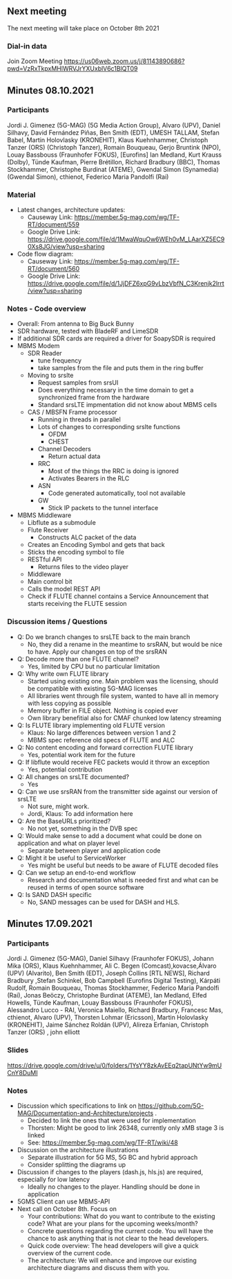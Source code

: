 
## Next meeting
The next meeting will take place on October 8th 2021

### Dial-in data
Join Zoom Meeting
https://us06web.zoom.us/j/81143890686?pwd=VzRxTkpxMHlWRVJrYXUxblV6c1BlQT09

## Minutes 08.10.2021

### Participants
Jordi J. Gimenez (5G-MAG) (5G Media Action Group), Alvaro (UPV), Daniel Silhavy, David Fernández Piñas, Ben Smith (EDT), UMESH TALLAM, Stefan Babel, Martin Holovlasky (KRONEHIT), Klaus Kuehnhammer, Christoph Tanzer (ORS) (Christoph Tanzer), Romain Bouqueau, Gerjo Bruntink (NPO), Louay Bassbouss (Fraunhofer FOKUS), [Eurofins] Ian Medland, Kurt Krauss (Dolby), Tünde Kaufman, Pierre Brétillon, Richard Bradbury (BBC), Thomas Stockhammer, Christophe Burdinat (ATEME), Gwendal Simon (Synamedia) (Gwendal Simon), cthienot, Federico Maria Pandolfi (Rai)

### Material
* Latest changes, architecture updates: 
  * Causeway Link: https://member.5g-mag.com/wg/TF-RT/document/559
  * Google Drive Link: https://drive.google.com/file/d/1MwaWquOw6WEh0vM_LAarXZ5EC90Xs8JG/view?usp=sharing  
* Code flow diagram: 
  * Causeway Link: https://member.5g-mag.com/wg/TF-RT/document/560
  * Google Drive Link: https://drive.google.com/file/d/1JjDFZ6xpG9vLbzVbfN_C3Krenjk2lrrt/view?usp=sharing

### Notes - Code overview
* Overall: From antenna to Big Buck Bunny
* SDR hardware, tested with BladeRF and LimeSDR
* If additional SDR cards are required a driver for SoapySDR is required
* MBMS Modem
  * SDR Reader
    * tune frequency 
    * take samples from the file and puts them in the ring buffer
  * Moving to srslte 
    * Request samples from srsUI
    * Does everything necessary in the time domain to get a synchronized frame from the hardware
    * Standard srsLTE impmentation did not know about MBMS cells
  * CAS / MBSFN Frame processor
    * Running in threads in parallel
    * Lots of changes to corresponding srslte functions
      * OFDM
      * CHEST
    * Channel Decoders
      * Return actual data 
    * RRC
      * Most of the things the RRC is doing is ignored
      * Activates Bearers in the RLC
    * ASN
      * Code generated automatically, tool not available
    * GW
      * Stick IP packets to the tunnel interface
* MBMS Middleware
  * Libflute as a submodule
  * Flute Receiver
    * Constructs ALC packet of the data
  * Creates an Encoding Symbol and gets that back
  * Sticks the encoding symbol to file
  * RESTful API
    * Returns files to the video player
  *  Middleware
    * Main control bit
    * Calls the model REST API
    * Check if FLUTE channel contains a Service Announcement that starts receiving the FLUTE session

### Discussion items / Questions
* Q: Do we branch changes to srsLTE back to the main branch
  * No, they did a rename in the meantime to srsRAN, but would be nice to have. Apply our changes on top of the srsRAN
* Q: Decode more than one FLUTE channel?
  * Yes, limited by CPU but no particular limitation
* Q: Why write own FLUTE library
  * Started using existing one. Main problem was the licensing, should be compatible with existing 5G-MAG licenses
  * All libraries went through file system, wanted to have all in memory with less copying as possible
  * Memory buffer in FILE object. Nothing is copied ever
  * Own library benefitial also for CMAF chunked low latency streaming
* Q: Is FLUTE library implementing old FLUTE version
  * Klaus: No large differences between version 1 and 2
  * MBMS spec reference old specs of FLUTE and ALC
* Q: No content encoding and forward correction FLUTE library
  * Yes, potential work item for the future
* Q: If libflute would receive FEC packets would it throw an exception
  * Yes, potential contribution
* Q: All changes on srsLTE documented?
  * Yes
* Q: Can we use srsRAN from the transmitter side against our version of srsLTE
  * Not sure, might work. 
  * Jordi, Klaus: To add information here
* Q: Are the BaseURLs prioritized?
  * No not yet, something in the DVB spec
* Q: Would make sense to add a document what could be done on application and what on player level
  * Separate between player and application code
* Q: Might it be useful to ServiceWorker 
  * Yes might be useful but needs to be aware of FLUTE decoded files
* Q: Can we setup an end-to-end workflow
  * Research and documentation what is needed first and what can be reused in terms of open source software
* Q: Is SAND DASH specific
  * No, SAND messages can be used for DASH and HLS.


## Minutes 17.09.2021

### Participants
Jordi J. Gimenez (5G-MAG), Daniel Silhavy (Fraunhofer FOKUS), Johann Mika (ORS), Klaus Kuehnhammer, Ali C. Begen (Comcast),kovacse,Álvaro (UPV) (Alvarito), Ben Smith (EDT), Joseph Collins [RTL NEWS], Richard Bradbury ,Stefan Schinkel, Bob Campbell (Eurofins Digital Testing), Kárpáti Rudolf, Romain Bouqueau, Thomas Stockhammer, Federico Maria Pandolfi (Rai), Jonas Beöczy, Christophe Burdinat (ATEME),  Ian Medland, Elfed Howells, Tünde Kaufman, Louay Bassbouss (Fraunhofer FOKUS), Alessandro Lucco - RAI, Veronica Maiello, Richard Bradbury, Francesc Mas, cthienot, Alvaro (UPV), Thorsten Lohmar (Ericsson), Martin Holovlasky (KRONEHIT), Jaime Sánchez Roldán (UPV), Alireza Erfanian, Christoph Tanzer (ORS) , john elliott

### Slides
https://drive.google.com/drive/u/0/folders/1YsYY8zkAvEEq2tapUNtYw9mUCnY8DuMI

### Notes
* Discussion which specifications to link on https://github.com/5G-MAG/Documentation-and-Architecture/projects .
  * Decided to link the ones that were used for implementation
  * Thorsten: Might be good to link 26348, currently only xMB stage 3 is linked
  * See: https://member.5g-mag.com/wg/TF-RT/wiki/48
* Discussion on the architecture illustrations
  * Separate illustration for 5G MS, 5G BC and hybrid approach
  * Consider splitting the diagrams up 
* Discussion if changes to the players (dash.js, hls.js) are required, especially for low latency
  * Ideally no changes to the player. Handling should be done in application
* 5GMS Client can use MBMS-API
* Next call on October 8th. Focus on
  * Your contributions: What do you want to contribute to the existing code? What are your plans for the upcoming weeks/month?
  * Concrete questions regarding the current code. You will have the chance to ask anything that is not clear to the head developers.
  * Quick code overview: The head developers will give a quick overview of the current code.
  * The architecture: We will enhance and improve our existing architecture diagrams and discuss them with you.